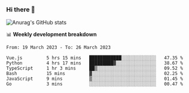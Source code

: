 ### Hi there 👋
![Anurag's GitHub stats](https://github-readme-stats.vercel.app/api?username=jami1024&show_icons=true&theme=radical)

📊 **Weekly development breakdown**
<!--START_SECTION:waka-->

```text
From: 19 March 2023 - To: 26 March 2023

Vue.js         5 hrs 15 mins   ████████████░░░░░░░░░░░░░   47.35 %
Python         4 hrs 17 mins   █████████▓░░░░░░░░░░░░░░░   38.67 %
TypeScript     1 hr 3 mins     ██▒░░░░░░░░░░░░░░░░░░░░░░   09.52 %
Bash           15 mins         ▓░░░░░░░░░░░░░░░░░░░░░░░░   02.25 %
JavaScript     9 mins          ▒░░░░░░░░░░░░░░░░░░░░░░░░   01.45 %
Go             3 mins          ░░░░░░░░░░░░░░░░░░░░░░░░░   00.47 %
```

<!--END_SECTION:waka-->
<!--
**jami1024/jami1024** is a ✨ _special_ ✨ repository because its `README.md` (this file) appears on your GitHub profile.

Here are some ideas to get you started:

- 🔭 I’m currently working on ...
- 🌱 I’m currently learning ...
- 👯 I’m looking to collaborate on ...
- 🤔 I’m looking for help with ...
- 💬 Ask me about ...
- 📫 How to reach me: ...
- 😄 Pronouns: ...
- ⚡ Fun fact: ...
-->
